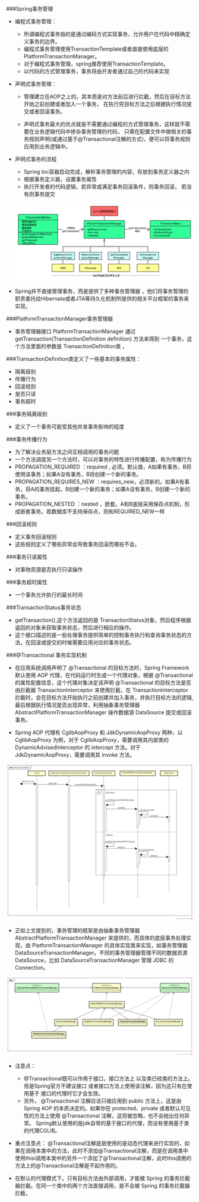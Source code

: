 ###Spring事务管理
- 编程式事务管理： 
    - 所谓编程式事务指的是通过编码方式实现事务，允许用户在代码中精确定义事务的边界。
    - 编程式事务管理使用TransactionTemplate或者直接使用底层的PlatformTransactionManager。
    - 对于编程式事务管理，spring推荐使用TransactionTemplate。 
    - 以代码的方式管理事务，事务将由开发者通过自己的代码来实现  

- 声明式事务管理： 
    - 管理建立在AOP之上的。其本质是对方法前后进行拦截，然后在目标方法开始之前创建或者加入一个事务，
    在执行完目标方法之后根据执行情况提交或者回滚事务。
    
    - 声明式事务最大的优点就是不需要通过编程的方式管理事务，这样就不需要在业务逻辑代码中掺杂事务管理的代码，
    只需在配置文件中做相关的事务规则声明(或通过基于@Transactional注解的方式)，便可以将事务规则应用到业务逻辑中。


- 声明式事务的流程
    - Spring Ioc容器启动完成，解析事务管理的内容，存放到事务定义器之内
    - 根据事务定义器，设置事务属性
    - 执行开发者的代码逻辑，若异常或满足事务回滚条件，则事务回滚，
    若没有则事务提交
   
   ![](spring事务管理.png)

 
- Spring并不直接管理事务，而是提供了多种事务管理器 ，他们将事务管理的职责委托给Hibernate或者JTA等持久化机制所提供的相关平台框架的事务来实现。

###PlatformTransactionManager事务管理器

- 事务管理器接口 PlatformTransactionManager 通过 getTransaction(TransactionDefinition definition) 方法来得到
一个事务，这个方法里面的参数是 TransactionDefinition类 ，

###TransactionDefinition类定义了一些基本的事务属性：
- 隔离级别
- 传播行为
- 回滚规则
- 是否只读
- 事务超时
    
###事务隔离级别
- 定义了一个事务可能受其他并发事务影响的程度

###事务传播行为
- 为了解决业务层方法之间互相调用的事务问题
- 一个方法调度另一个方法时，可以对事务的特性进行传播配置，称为传播行为
- PROPAGATION_REQUIRED ：required , 必须。默认值，A如果有事务，B将使用该事务；如果A没有事务，B将创建一个新的事务。
- PROPAGATION_REQUIRES_NEW ：requires_new，必须新的。如果A有事务，将A的事务挂起，B创建一个新的事务；如果A没有事务，B创建一个新的事务。
- PROPAGATION_NESTED ：nested ，嵌套。A和B底层采用保存点机制，形成嵌套事务。若数据库不支持保存点，则和REQUIRED_NEW一样

###回滚规则
- 定义事务回滚规则
- 这些规则定义了哪些异常会导致事务回滚而哪些不会。

###事务只读属性
- 对事物资源是否执行只读操作

###事务超时属性
- 一个事务允许执行的最长时间

###TransactionStatus事务状态
- getTransaction(),这个方法返回的是 TransactionStatus对象，然后程序根据返回的对象来获取事务状态，然后进行相应的操作。
- 这个接口描述的是一些处理事务提供简单的控制事务执行和查询事务状态的方法，在回滚或提交的时候需要应用对应的事务状态。

###@Transactional 事务实现机制
- 在应用系统调用声明了 @Transactional 的目标方法时，Spring Framework 默认使用 AOP 代理，在代码运行时生成一个代理对象，根据 @Transactional 的属性配置信息，这个代理对象决定该声明 @Transactional 的目标方法是否由拦截器 TransactionInterceptor 来使用拦截，在 TransactionInterceptor 拦截时，会在目标方法开始执行之前创建并加入事务，并执行目标方法的逻辑, 最后根据执行情况是否出现异常，利用抽象事务管理器 AbstractPlatformTransactionManager 操作数据源 DataSource 提交或回滚事务。
  
- Spring AOP 代理有 CglibAopProxy 和 JdkDynamicAopProxy 两种，以 CglibAopProxy 为例，对于 CglibAopProxy，需要调用其内部类的 DynamicAdvisedInterceptor 的 intercept 方法。对于 JdkDynamicAopProxy，需要调用其 invoke 方法。

![](@Transactional事务实现机制1.png)

- 正如上文提到的，事务管理的框架是由抽象事务管理器 AbstractPlatformTransactionManager 来提供的，而具体的底层事务处理实现，由 PlatformTransactionManager 的具体实现类来实现，如事务管理器 DataSourceTransactionManager。不同的事务管理器管理不同的数据资源 DataSource，比如 DataSourceTransactionManager 管理 JDBC 的 Connection。

![](@Transactional事务实现机制2.png)

- 注意点： 
    - @Transactional既可以作用于接口，接口方法上
    以及类已经类的方法上。但是Spring官方不建议接口
    或者接口方法上使用该注解，因为这只有在使用基于
    接口的代理时它才会生效。
    - 另外， @Transactional 注解应该只被应用到 
    public 方法上，这是由 Spring AOP 的本质决定的。如果你在 protected、private 或者默认可见性的方法上使用 @Transactional 注解，这将被忽略，也不会抛出任何异常。 Spring默认使用的是jdk自带的基于接口的代理，而没有使用基于类的代理CGLIB。

- 重点注意点： @Transactional注解底层使用的是动态代理来进行实现的，如果在调用本类中的方法，此时不添加@Transactional注解，而是在调用类中使用thisi调用本类中的另外一个添加了@Transactional注解，此时this调用的方法上的@Transactional注解是不起作用的。

- 在默认的代理模式下，只有目标方法由外部调用，才能被 Spring 的事务拦截器拦截。在同一个类中的两个方法直接调用，是不会被 Spring 的事务拦截器拦截，


